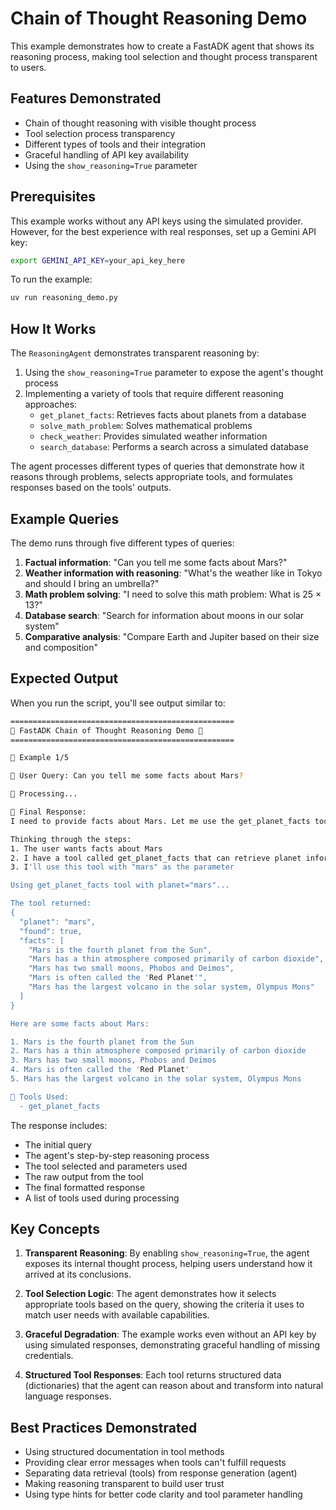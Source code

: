 # Chain of Thought Reasoning Demo

This example demonstrates how to create a FastADK agent that shows its reasoning process, making tool selection and thought process transparent to users.

## Features Demonstrated

- Chain of thought reasoning with visible thought process
- Tool selection process transparency
- Different types of tools and their integration
- Graceful handling of API key availability
- Using the `show_reasoning=True` parameter

## Prerequisites

This example works without any API keys using the simulated provider. However, for the best experience with real responses, set up a Gemini API key:

```bash
export GEMINI_API_KEY=your_api_key_here
```

To run the example:

```bash
uv run reasoning_demo.py
```

## How It Works

The `ReasoningAgent` demonstrates transparent reasoning by:

1. Using the `show_reasoning=True` parameter to expose the agent's thought process
2. Implementing a variety of tools that require different reasoning approaches:
   - `get_planet_facts`: Retrieves facts about planets from a database
   - `solve_math_problem`: Solves mathematical problems
   - `check_weather`: Provides simulated weather information
   - `search_database`: Performs a search across a simulated database

The agent processes different types of queries that demonstrate how it reasons through problems, selects appropriate tools, and formulates responses based on the tools' outputs.

## Example Queries

The demo runs through five different types of queries:

1. **Factual information**: "Can you tell me some facts about Mars?"
2. **Weather information with reasoning**: "What's the weather like in Tokyo and should I bring an umbrella?"
3. **Math problem solving**: "I need to solve this math problem: What is 25 × 13?"
4. **Database search**: "Search for information about moons in our solar system"
5. **Comparative analysis**: "Compare Earth and Jupiter based on their size and composition"

## Expected Output

When you run the script, you'll see output similar to:

```bash
==================================================
🧠 FastADK Chain of Thought Reasoning Demo 🧠
==================================================

📌 Example 1/5

💬 User Query: Can you tell me some facts about Mars?

🤖 Processing...

📝 Final Response:
I need to provide facts about Mars. Let me use the get_planet_facts tool to retrieve this information.

Thinking through the steps:
1. The user wants facts about Mars
2. I have a tool called get_planet_facts that can retrieve planet information
3. I'll use this tool with "mars" as the parameter

Using get_planet_facts tool with planet="mars"...

The tool returned:
{
  "planet": "mars",
  "found": true,
  "facts": [
    "Mars is the fourth planet from the Sun",
    "Mars has a thin atmosphere composed primarily of carbon dioxide",
    "Mars has two small moons, Phobos and Deimos",
    "Mars is often called the 'Red Planet'",
    "Mars has the largest volcano in the solar system, Olympus Mons"
  ]
}

Here are some facts about Mars:

1. Mars is the fourth planet from the Sun
2. Mars has a thin atmosphere composed primarily of carbon dioxide
3. Mars has two small moons, Phobos and Deimos
4. Mars is often called the 'Red Planet'
5. Mars has the largest volcano in the solar system, Olympus Mons

🔧 Tools Used:
  - get_planet_facts
```

The response includes:

- The initial query
- The agent's step-by-step reasoning process
- The tool selected and parameters used
- The raw output from the tool
- The final formatted response
- A list of tools used during processing

## Key Concepts

1. **Transparent Reasoning**: By enabling `show_reasoning=True`, the agent exposes its internal thought process, helping users understand how it arrived at its conclusions.

2. **Tool Selection Logic**: The agent demonstrates how it selects appropriate tools based on the query, showing the criteria it uses to match user needs with available capabilities.

3. **Graceful Degradation**: The example works even without an API key by using simulated responses, demonstrating graceful handling of missing credentials.

4. **Structured Tool Responses**: Each tool returns structured data (dictionaries) that the agent can reason about and transform into natural language responses.

## Best Practices Demonstrated

- Using structured documentation in tool methods
- Providing clear error messages when tools can't fulfill requests
- Separating data retrieval (tools) from response generation (agent)
- Making reasoning transparent to build user trust
- Using type hints for better code clarity and tool parameter handling
